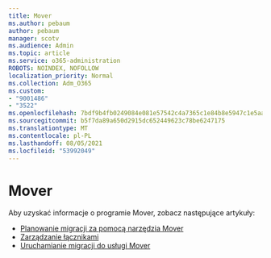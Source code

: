 ```yaml
---
title: Mover
ms.author: pebaum
author: pebaum
manager: scotv
ms.audience: Admin
ms.topic: article
ms.service: o365-administration
ROBOTS: NOINDEX, NOFOLLOW
localization_priority: Normal
ms.collection: Adm_O365
ms.custom:
- "9001486"
- "3522"
ms.openlocfilehash: 7bdf9b4fb0249084e081e57542c4a7365c1e84b8e5947c1e5aa90c3118f3930f
ms.sourcegitcommit: b5f7da89a650d2915dc652449623c78be6247175
ms.translationtype: MT
ms.contentlocale: pl-PL
ms.lasthandoff: 08/05/2021
ms.locfileid: "53992049"
---
```

# <a name="mover"></a>Mover

Aby uzyskać informacje o programie Mover, zobacz następujące artykuły:

- [Planowanie migracji za pomocą narzędzia Mover](https://docs.microsoft.com/sharepointmigration/mover-plan-migration)
- [Zarządzanie łącznikami](https://docs.microsoft.com/sharepointmigration/mover-manage-connectors)
- [Uruchamianie migracji do usługi Mover](https://docs.microsoft.com/sharepointmigration/mover-running-migration)
